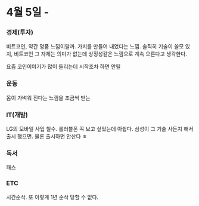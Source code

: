 # 4월 5일 -

### 경제\(투자\)

비트코인, 약간 명품 느낌이랄까. 가치를 만들어 내었다는 느낌. 솔직히 기술이 쓸모 있지, 비트코인 그 자체는 의미가 없는데 상징성같은 느낌으로 계속 오른다고 생각한다.

요즘 코인이야기가 많이 들리는데 시작조차 하면 안될

### 운동

몸이 가벼워 진다는 느낌을 조금씩 받는

### IT\(개발\)

LG의 모바일 사업 철수. 롤러블폰 꼭 보고 싶었는데 아쉽다. 삼성이 그 기술 사든지 해서 출시 했으면. 물론 출시하면 안산다 ㅎ

### 독서

패스  

### ETC

 시간순삭. 또 이렇게 1년 순삭 당할 수 없다.

